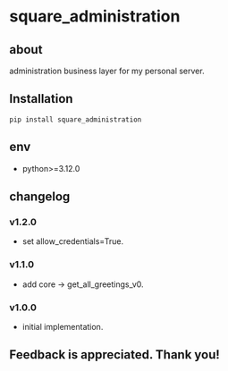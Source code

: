 # square_administration

## about

administration business layer for my personal server.

## Installation

```shell
pip install square_administration
```

## env

- python>=3.12.0

## changelog

### v1.2.0

- set allow_credentials=True.

### v1.1.0

- add core -> get_all_greetings_v0.

### v1.0.0

- initial implementation.

## Feedback is appreciated. Thank you!